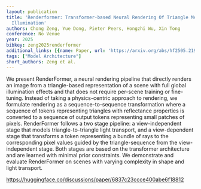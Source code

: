 ```yaml
---
layout: publication
title: 'Renderformer: Transformer-based Neural Rendering Of Triangle Meshes With Global
  Illumination'
authors: Chong Zeng, Yue Dong, Pieter Peers, Hongzhi Wu, Xin Tong
conference: No Venue
year: 2025
bibkey: zeng2025renderformer
additional_links: [{name: Paper, url: 'https://arxiv.org/abs/hf2505.21925'}]
tags: ["Model Architecture"]
short_authors: Zeng et al.
---
```

We present RenderFormer, a neural rendering pipeline that directly renders an image from a triangle-based representation of a scene with full global illumination effects and that does not require per-scene training or fine-tuning. Instead of taking a physics-centric approach to rendering, we formulate rendering as a sequence-to-sequence transformation where a sequence of tokens representing triangles with reflectance properties is converted to a sequence of output tokens representing small patches of pixels. RenderFormer follows a two stage pipeline: a view-independent stage that models triangle-to-triangle light transport, and a view-dependent stage that transforms a token representing a bundle of rays to the corresponding pixel values guided by the triangle-sequence from the view-independent stage. Both stages are based on the transformer architecture and are learned with minimal prior constraints. We demonstrate and evaluate RenderFormer on scenes with varying complexity in shape and light transport.

https://huggingface.co/discussions/paper/6837c23ccce400abe6f18812